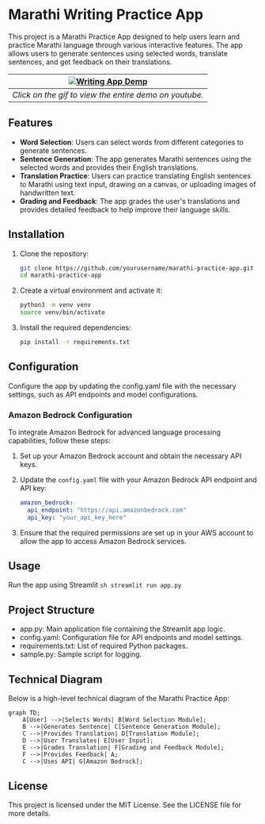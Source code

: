 # Marathi Writing Practice App

This project is a Marathi Practice App designed to help users learn and practice Marathi language through various interactive features. The app allows users to generate sentences using selected words, translate sentences, and get feedback on their translations.

| [![ Writing App Demp ](./readmefiles/writing_comp.gif)](https://youtu.be/C1SEVz-yT0I) | 
|:--:| 
| *Click on the gif to view the entire demo on youtube.* |

## Features

- **Word Selection**: Users can select words from different categories to generate sentences.
- **Sentence Generation**: The app generates Marathi sentences using the selected words and provides their English translations.
- **Translation Practice**: Users can practice translating English sentences to Marathi using text input, drawing on a canvas, or uploading images of handwritten text.
- **Grading and Feedback**: The app grades the user's translations and provides detailed feedback to help improve their language skills.

## Installation

1. Clone the repository:
   ```sh
   git clone https://github.com/yourusername/marathi-practice-app.git
   cd marathi-practice-app
   ```

2. Create a virtual environment and activate it:

    ```sh
    python3 -m venv venv
    source venv/bin/activate
    ```

3. Install the required dependencies:

    ```sh
    pip install -r requirements.txt
    ```

## Configuration

Configure the app by updating the config.yaml file with the necessary settings, such as API endpoints and model configurations.

### Amazon Bedrock Configuration

To integrate Amazon Bedrock for advanced language processing capabilities, follow these steps:

1. Set up your Amazon Bedrock account and obtain the necessary API keys.
2. Update the `config.yaml` file with your Amazon Bedrock API endpoint and API key:
    ```yaml
    amazon_bedrock:
      api_endpoint: "https://api.amazonbedrock.com"
      api_key: "your_api_key_here"
    ```

3. Ensure that the required permissions are set up in your AWS account to allow the app to access Amazon Bedrock services.

## Usage

Run the app using Streamlit
    ```sh
    streamlit run app.py
    ```

## Project Structure

- app.py: Main application file containing the Streamlit app logic.
- config.yaml: Configuration file for API endpoints and model settings.
- requirements.txt: List of required Python packages.
- sample.py: Sample script for logging.

## Technical Diagram

Below is a high-level technical diagram of the Marathi Practice App:

```mermaid
graph TD;
    A[User] -->|Selects Words| B[Word Selection Module];
    B -->|Generates Sentence| C[Sentence Generation Module];
    C -->|Provides Translation| D[Translation Module];
    D -->|User Translates| E[User Input];
    E -->|Grades Translation| F[Grading and Feedback Module];
    F -->|Provides Feedback| A;
    C -->|Uses API| G[Amazon Bedrock];
```

## License
This project is licensed under the MIT License. See the LICENSE file for more details.

